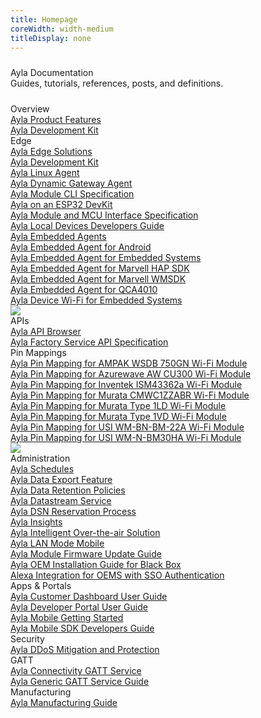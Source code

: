 ```yaml
---
title: Homepage
coreWidth: width-medium
titleDisplay: none
---
```


<div class="row" style="margin: 24px 0px;">
<div class="col-md-12">
<div class="tagline text-center">Ayla Documentation</div>
<div class="text-center">Guides, tutorials, references, posts, and definitions.</div>
</div>
</div>

<div class="row" style="margin: 24px 0px;">

<div class="col-lg-6 col-md-12 mb-3">
<div class="row">

<div class="col-md-12 mb-3">
<div class="tile">
<div class="tile-title text-center">Overview</div>
<div class="tile-link"><a href="/content/ayla-product-features">Ayla Product Features</a></div>
<div class="tile-link"><a href="/content/ayla-development-kit">Ayla Development Kit</a></div>
</div>
</div>

<div class="col-md-12 mb-3">
<div class="tile">
<div class="tile-title text-center">Edge</div>
<div class="tile-link"><a href="/content/ayla-edge-solutions">Ayla Edge Solutions</a></div>
<div class="tile-link"><a href="/content/ayla-development-kit">Ayla Development Kit</a></div>
<div class="tile-link"><a href="/content/ayla-linux-agent">Ayla Linux Agent</a></div>
<div class="tile-link"><a href="/content/ayla-dynamic-gateway-agent">Ayla Dynamic Gateway Agent</a></div>
<div class="tile-link"><a href="/content/ayla-module-cli-specification">Ayla Module CLI Specification</a></div>
<div class="tile-link"><a href="/content/ayla-on-an-esp32-dev-kit">Ayla on an ESP32 DevKit</a></div>
<div class="tile-link"><a href="/content/ayla-module-and-mcu-interface-specification">Ayla Module and MCU Interface Specification</a></div>
<div class="tile-link"><a href="/content/ayla-local-devices-developers-guide">Ayla Local Devices Developers Guide</a></div>
<div><a data-toggle="collapse" href="#embedded">Ayla Embedded Agents</a></div>
<div class="collapse" id="embedded">
<div class="tile-link"><a href="/content/ayla-embedded-agent-for-android">Ayla Embedded Agent for Android</a></div>
<div class="tile-link"><a href="/content/ayla-embedded-agent-for-embedded-systems">Ayla Embedded Agent for Embedded Systems</a></div>
<div class="tile-link"><a href="/content/ayla-embedded-agent-for-marvell-hap-sdk">Ayla Embedded Agent for Marvell HAP SDK</a></div>
<div class="tile-link"><a href="/content/ayla-embedded-agent-for-marvell-wmsdk">Ayla Embedded Agent for Marvell WMSDK</a></div>
<div class="tile-link"><a href="/content/ayla-embedded-agent-for-qca4010">Ayla Embedded Agent for QCA4010</a></div>
<div class="tile-link"><a href="/content/ayla-device-wi-fi-for-embedded-systems">Ayla Device Wi-Fi for Embedded Systems</a></div>
</div>
</div>
</div>

<div class="col-md-12 mb-3">
<a href="/content/ayla-linux-agent/"><img src="/assets/images/ayla-linux-agent.png" class="img-fluid" style="margin:0 !important;"></a>
</div>

<div class="col-md-12 mb-3">
<div class="tile">
<div class="tile-title text-center">APIs</div>
<div class="tile-link"><a href="/content/ayla-api-browser">Ayla API Browser</a></div>
<div class="tile-link"><a href="/content/ayla-factory-service-api-specification">Ayla Factory Service API Specification</a></div>
</div>
</div>

<div class="col-md-12 mb-3">
<div class="tile">
<div class="tile-title text-center">Pin Mappings</div>
<div class="tile-link"><a href="/content/ayla-pin-mapping-for-ampak-wsdb-750gn-wi-fi-module">Ayla Pin Mapping for AMPAK WSDB 750GN Wi-Fi Module</a></div>
<div class="tile-link"><a href="/content/ayla-pin-mapping-for-azurewave-aw-cu300-wi-fi-module">Ayla Pin Mapping for Azurewave AW CU300 Wi-Fi Module</a></div>
<div class="tile-link"><a href="/content/ayla-pin-mapping-for-inventek-ism43362a-wi-fi-module">Ayla Pin Mapping for Inventek ISM43362a Wi-Fi Module</a></div>
<div class="tile-link"><a href="/content/ayla-pin-mapping-for-murata-cmwc1zzabr-wi-fi-module">Ayla Pin Mapping for Murata CMWC1ZZABR Wi-Fi Module</a></div>
<div class="tile-link"><a href="/content/ayla-pin-mapping-for-murata-type-1ld-wi-fi-module">Ayla Pin Mapping for Murata Type 1LD Wi-Fi Module</a></div>
<div class="tile-link"><a href="/content/ayla-pin-mapping-for-murata-type-1vd-wi-fi-module">Ayla Pin Mapping for Murata Type 1VD Wi-Fi Module</a></div>
<div class="tile-link"><a href="/content/ayla-pin-mapping-for-murata-type-1vd-wi-fi-module">Ayla Pin Mapping for USI WM-BN-BM-22A Wi-Fi Module</a></div>
<div class="tile-link"><a href="/content/ayla-pin-mapping-for-usi-wm-n-bm30ha-wi-fi-module">Ayla Pin Mapping for USI WM-N-BM30HA Wi-Fi Module</a></div>
</div>
</div>

</div>
</div>

<div class="col-lg-6 col-md-12 mb-3">
<div class="row">

<div class="col-md-12 mb-3">
<a href="/content/ayla-development-kit/"><img src="/assets/images/ayla-development-kit.png" class="img-fluid" style="margin:0 !important;"></a>
</div>

<div class="col-md-12 mb-3">
<div class="tile">
<div class="tile-title text-center">Administration</div>
<div class="tile-link"><a href="/content/ayla-schedules">Ayla Schedules</a></div>
<div class="tile-link"><a href="/content/ayla-data-export-feature-for-device-events">Ayla Data Export Feature</a></div>
<div class="tile-link"><a href="/content/ayla-data-retention-policies">Ayla Data Retention Policies</a></div>
<div class="tile-link"><a href="/content/ayla-datastream-service">Ayla Datastream Service</a></div>
<div class="tile-link"><a href="/content/ayla-dsn-reservation-process">Ayla DSN Reservation Process</a></div>
<div class="tile-link"><a href="/content/ayla-insights">Ayla Insights</a></div>
<div class="tile-link"><a href="/content/ayla-intelligent-over-the-air-solution">Ayla Intelligent Over-the-air Solution</a></div>
<div class="tile-link"><a href="/content/ayla-lan-mode-mobile">Ayla LAN Mode Mobile</a></div>
<div class="tile-link"><a href="/content/ayla-module-firmware-update-guide">Ayla Module Firmware Update Guide</a></div>
<div class="tile-link"><a href="/content/ayla-oem-installation-guide-for-black-box">Ayla OEM Installation Guide for Black Box</a></div>
<div class="tile-link"><a href="/content/alexa-integration-for-oems-with-sso-authentication">Alexa Integration for OEMS with SSO Authentication</a></div>
</div>
</div>

<div class="col-md-12 mb-3">
<div class="tile">
<div class="tile-title text-center">Apps &amp; Portals</div>
<div class="tile-link"><a href="/content/ayla-customer-dashboard-user-guide">Ayla Customer Dashboard User Guide</a></div>
<div class="tile-link"><a href="/content/ayla-developer-portal-user-guide">Ayla Developer Portal User Guide</a></div>
<div class="tile-link"><a href="/content/ayla-mobile-getting-started">Ayla Mobile Getting Started</a></div>
<div class="tile-link"><a href="/content/ayla-mobile-sdk-developers-guide">Ayla Mobile SDK Developers Guide</a></div>
</div>
</div>

<div class="col-md-12 mb-3">
<div class="tile">
<div class="tile-title text-center">Security</div>
<div class="tile-link"><a href="/content/ayla-ddos-mitigation-and-protection">Ayla DDoS Mitigation and Protection</a></div>
</div>
</div>

<div class="col-md-12 mb-3">
<div class="tile">
<div class="tile-title text-center">GATT</div>
<div class="tile-link"><a href="/content/ayla-connectivity-gatt-service">Ayla Connectivity GATT Service</a></div>
<div class="tile-link"><a href="/content/ayla-generic-gatt-service-guide">Ayla Generic GATT Service Guide</a></div>
</div>
</div>

<div class="col-md-12 mb-3">
<div class="tile">
<div class="tile-title text-center">Manufacturing</div>
<div class="tile-link"><a href="/content/ayla-manufacturing-guide">Ayla Manufacturing Guide</a></div>
</div>
</div>

</div>
</div>

</div>
